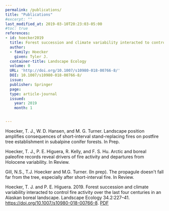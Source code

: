 ```yaml
---
permalink: /publications/
title: "Publications"
#excerpt: ""
last_modified_at: 2019-03-10T20:23:03-05:00
#toc: true
references:
- id: hoecker2019
  title: Forest succession and climate variability interacted to control fire activity over the last four centuries in an Alaskan boreal landscape
  author:
  - family: Hoecker
    given: Tyler J.
  container-title: Landscape Ecology
  volume: 0
  URL: 'http://doi.org/10.1007/s10980-018-00766-8/'
  DOI: 10.1007/s10980-018-00766-8/
  issue: 
  publisher: Springer
  page: 
  type: article-journal
  issued:
    year: 2019
    month: 1


---
```

Hoecker, T. J., W. D. Hansen, and M. G. Turner. Landscape position amplifies consequences of short-interval stand-replacing fires on postfire tree establishment in subalpine conifer forests. In Prep.

Hoecker, T. J., P. E. Higuera, R. Kelly, and F. S. Hu. Arctic and boreal paleofire records reveal drivers of fire activity and departures from Holocene variability. In Review. 

Gill, N.S., T.J. Hoecker and M.G. Turner. (In prep). The propagule doesn't fall far from the tree, especially after short-interval fire. In Review.

Hoecker, T. J. and P. E. Higuera. 2019. Forest succession and climate variability interacted to control fire activity over the last four centuries in an Alaskan boreal landscape. Landscape Ecology 34.2:227–41. https://doi.org/10.1007/s10980-018-00766-8. [PDF](/assets/pdfs/Hoecker_etal_2019_Land_Ecol.pdf)


